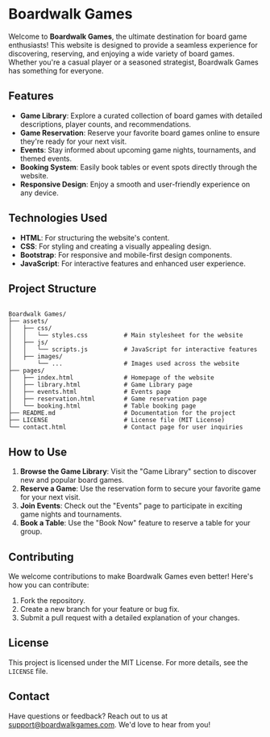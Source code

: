 # Boardwalk Games

Welcome to **Boardwalk Games**, the ultimate destination for board game enthusiasts! This website is designed to provide a seamless experience for discovering, reserving, and enjoying a wide variety of board games. Whether you're a casual player or a seasoned strategist, Boardwalk Games has something for everyone.

## Features

- **Game Library**: Explore a curated collection of board games with detailed descriptions, player counts, and recommendations.
- **Game Reservation**: Reserve your favorite board games online to ensure they're ready for your next visit.
- **Events**: Stay informed about upcoming game nights, tournaments, and themed events.
- **Booking System**: Easily book tables or event spots directly through the website.
- **Responsive Design**: Enjoy a smooth and user-friendly experience on any device.

## Technologies Used

- **HTML**: For structuring the website's content.
- **CSS**: For styling and creating a visually appealing design.
- **Bootstrap**: For responsive and mobile-first design components.
- **JavaScript**: For interactive features and enhanced user experience.

## Project Structure
```

Boardwalk Games/
├── assets/
│   ├── css/
│   │   └── styles.css          # Main stylesheet for the website
│   ├── js/
│   │   └── scripts.js          # JavaScript for interactive features
│   ├── images/
│       └── ...                 # Images used across the website
├── pages/
│   ├── index.html              # Homepage of the website
│   ├── library.html            # Game Library page
│   ├── events.html             # Events page
│   ├── reservation.html        # Game reservation page
│   └── booking.html            # Table booking page
├── README.md                   # Documentation for the project
├── LICENSE                     # License file (MIT License)
└── contact.html                # Contact page for user inquiries
```

## How to Use

1. **Browse the Game Library**: Visit the "Game Library" section to discover new and popular board games.
2. **Reserve a Game**: Use the reservation form to secure your favorite game for your next visit.
3. **Join Events**: Check out the "Events" page to participate in exciting game nights and tournaments.
4. **Book a Table**: Use the "Book Now" feature to reserve a table for your group.

## Contributing

We welcome contributions to make Boardwalk Games even better! Here's how you can contribute:
1. Fork the repository.
2. Create a new branch for your feature or bug fix.
3. Submit a pull request with a detailed explanation of your changes.

## License

This project is licensed under the MIT License. For more details, see the `LICENSE` file.

## Contact

Have questions or feedback? Reach out to us at [support@boardwalkgames.com](mailto:support@boardwalkgames.com). We'd love to hear from you!

